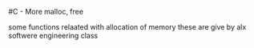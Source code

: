 #C - More malloc, free

some functions relaated with allocation of memory
these are give by alx softwere engineering class
